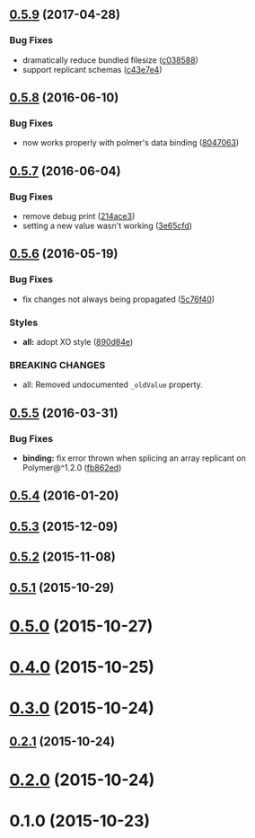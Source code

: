 <a name="0.5.9"></a>
## [0.5.9](https://github.com/nodecg/nodecg-replicant/compare/v0.5.8...v0.5.9) (2017-04-28)


### Bug Fixes

* dramatically reduce bundled filesize ([c038588](https://github.com/nodecg/nodecg-replicant/commit/c038588))
* support replicant schemas ([c43e7e4](https://github.com/nodecg/nodecg-replicant/commit/c43e7e4))



<a name="0.5.8"></a>
## [0.5.8](https://github.com/nodecg/nodecg-replicant/compare/v0.5.7...v0.5.8) (2016-06-10)


### Bug Fixes

* now works properly with polmer's data binding ([8047063](https://github.com/nodecg/nodecg-replicant/commit/8047063))



<a name="0.5.7"></a>
## [0.5.7](https://github.com/nodecg/nodecg-replicant/compare/v0.5.6...v0.5.7) (2016-06-04)


### Bug Fixes

* remove debug print ([214ace3](https://github.com/nodecg/nodecg-replicant/commit/214ace3))
* setting a new value wasn't working ([3e65cfd](https://github.com/nodecg/nodecg-replicant/commit/3e65cfd))



<a name="0.5.6"></a>
## [0.5.6](https://github.com/nodecg/nodecg-replicant/compare/v0.5.5...v0.5.6) (2016-05-19)


### Bug Fixes

* fix changes not always being propagated ([5c76f40](https://github.com/nodecg/nodecg-replicant/commit/5c76f40))


### Styles

* **all:** adopt XO style ([890d84e](https://github.com/nodecg/nodecg-replicant/commit/890d84e))


### BREAKING CHANGES

* all: Removed undocumented `_oldValue` property.



<a name="0.5.5"></a>
## [0.5.5](https://github.com/nodecg/nodecg-replicant/compare/v0.5.4...v0.5.5) (2016-03-31)


### Bug Fixes

* **binding:** fix error thrown when splicing an array replicant on Polymer@^1.2.0 ([fb862ed](https://github.com/nodecg/nodecg-replicant/commit/fb862ed))



<a name="0.5.4"></a>
## [0.5.4](https://github.com/nodecg/nodecg-replicant/compare/v0.5.3...v0.5.4) (2016-01-20)



<a name="0.5.3"></a>
## [0.5.3](https://github.com/nodecg/nodecg-replicant/compare/v0.5.2...v0.5.3) (2015-12-09)



<a name="0.5.2"></a>
## [0.5.2](https://github.com/nodecg/nodecg-replicant/compare/v0.5.1...v0.5.2) (2015-11-08)



<a name="0.5.1"></a>
## [0.5.1](https://github.com/nodecg/nodecg-replicant/compare/v0.5.0...v0.5.1) (2015-10-29)



<a name="0.5.0"></a>
# [0.5.0](https://github.com/nodecg/nodecg-replicant/compare/v0.4.0...v0.5.0) (2015-10-27)



<a name="0.4.0"></a>
# [0.4.0](https://github.com/nodecg/nodecg-replicant/compare/v0.3.0...v0.4.0) (2015-10-25)



<a name="0.3.0"></a>
# [0.3.0](https://github.com/nodecg/nodecg-replicant/compare/v0.2.1...v0.3.0) (2015-10-24)



<a name="0.2.1"></a>
## [0.2.1](https://github.com/nodecg/nodecg-replicant/compare/v0.2.0...v0.2.1) (2015-10-24)



<a name="0.2.0"></a>
# [0.2.0](https://github.com/nodecg/nodecg-replicant/compare/v0.1.0...v0.2.0) (2015-10-24)



<a name="0.1.0"></a>
# 0.1.0 (2015-10-23)



